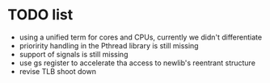 TODO list
=========

* using a unified term for cores and CPUs, currently we didn't differentiate
* prioririty handling in the Pthread library is still missing
* support of signals is still missing
* use gs register to accelerate tha access to newlib's reentrant structure
* revise TLB shoot down
